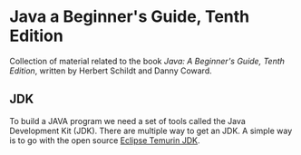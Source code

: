 # Java a Beginner's Guide, Tenth Edition

Collection of material related to the book *Java: A Beginner's Guide, Tenth Edition*, written by Herbert Schildt and Danny Coward.

## JDK

To build a JAVA program we need a set of tools called the Java Development Kit (JDK). There are multiple way to get an JDK. A simple way is to go with the open source [Eclipse Temurin JDK](https://adoptium.net/temurin/releases/).

## 